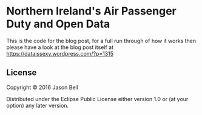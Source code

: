 # Northern Ireland's Air Passenger Duty and Open Data

This is the code for the blog post, for a full run through of how it works then please have a look at the blog post itself at https://dataissexy.wordpress.com/?p=1315

## License

Copyright © 2016 Jason Bell

Distributed under the Eclipse Public License either version 1.0 or (at
your option) any later version.
